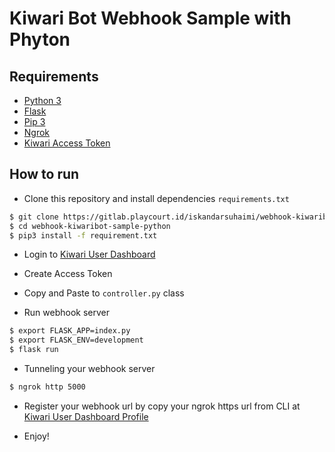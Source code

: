 # Kiwari Bot Webhook Sample with Phyton

## Requirements

* [Python 3](https://www.python.org/)
* [Flask](http://flask.pocoo.org/)
* [Pip 3](https://pypi.org/project/pip/)
* [Ngrok](https://ngrok.com/)
* [Kiwari Access Token](https://qisme.qiscus.com/app/kiwari-prod)

## How to run

* Clone this repository and install dependencies `requirements.txt`

```bash
$ git clone https://gitlab.playcourt.id/iskandarsuhaimi/webhook-kiwaribot-sample-python.git
$ cd webhook-kiwaribot-sample-python
$ pip3 install -f requirement.txt
```

* Login to [Kiwari User Dashboard](https://qisme.qiscus.com/app/kiwari-prod)
* Create Access Token
* Copy and Paste to `controller.py` class

* Run webhook server

```bash
$ export FLASK_APP=index.py
$ export FLASK_ENV=development
$ flask run
```

* Tunneling your webhook server

```bash
$ ngrok http 5000
```

* Register your webhook url by copy your ngrok https url from CLI at [Kiwari User Dashboard Profile](https://qisme.qiscus.com/app/kiwari-prod)

* Enjoy!